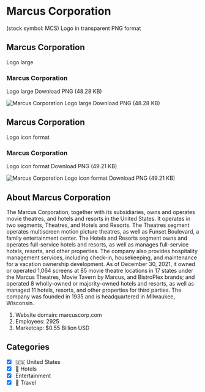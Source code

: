 # Marcus Corporation
 (stock symbol: MCS) Logo in transparent PNG format

## Marcus Corporation
 Logo large

### Marcus Corporation
 Logo large Download PNG (48.28 KB)

![Marcus Corporation
 Logo large Download PNG (48.28 KB)](/img/orig/MCS_BIG-22e5be10.png)

## Marcus Corporation
 Logo icon format

### Marcus Corporation
 Logo icon format Download PNG (49.21 KB)

![Marcus Corporation
 Logo icon format Download PNG (49.21 KB)](/img/orig/MCS-6a3796f3.png)

## About Marcus Corporation


The Marcus Corporation, together with its subsidiaries, owns and operates movie theatres, and hotels and resorts in the United States. It operates in two segments, Theatres, and Hotels and Resorts. The Theatres segment operates multiscreen motion picture theatres, as well as Funset Boulevard, a family entertainment center. The Hotels and Resorts segment owns and operates full-service hotels and resorts, as well as manages full-service hotels, resorts, and other properties. The company also provides hospitality management services, including check-in, housekeeping, and maintenance for a vacation ownership development. As of December 30, 2021, it owned or operated 1,064 screens at 85 movie theatre locations in 17 states under the Marcus Theatres, Movie Tavern by Marcus, and BistroPlex brands; and operated 8 wholly-owned or majority-owned hotels and resorts, as well as managed 11 hotels, resorts, and other properties for third parties. The company was founded in 1935 and is headquartered in Milwaukee, Wisconsin.

1. Website domain: marcuscorp.com
2. Employees: 2925
3. Marketcap: $0.55 Billion USD


## Categories
- [x] 🇺🇸 United States
- [x] 🏨 Hotels
- [x] Entertainment
- [x] 🌴 Travel
